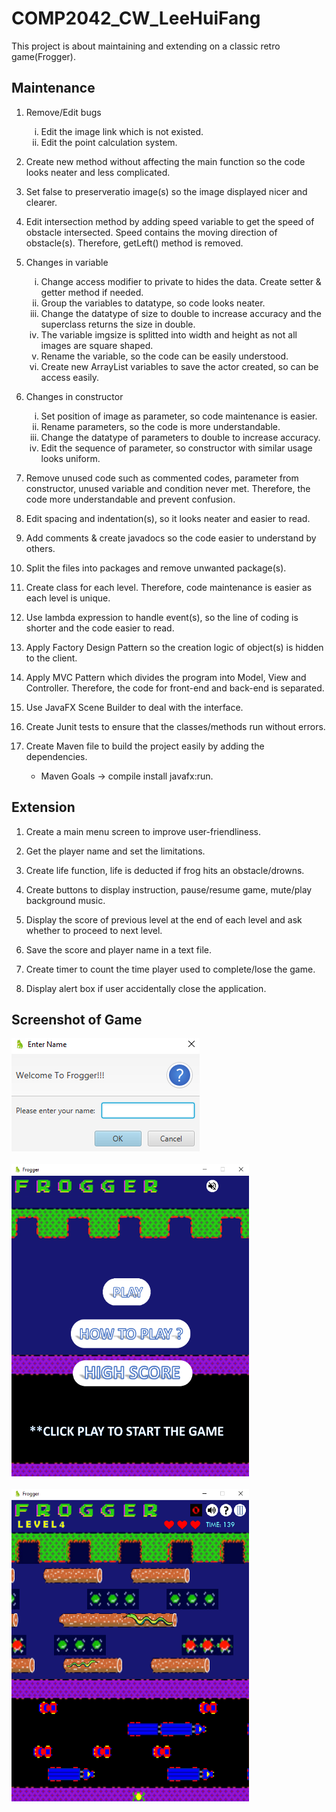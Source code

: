 # COMP2042_CW_LeeHuiFang
This project is about maintaining and extending on a classic retro game(Frogger).

## Maintenance

1. Remove/Edit bugs
	<ol type="i">
		<li>Edit the image link which is not existed.</li>
		<li>Edit the point calculation system.</li>
	</ol>

2. Create new method without affecting the main function so the code looks neater and less complicated.
		
3. Set false to preserveratio image(s) so the image displayed nicer and clearer.
	
4. Edit intersection method by adding speed variable to get the speed of obstacle intersected. Speed contains the moving direction of obstacle(s).
   Therefore, getLeft() method is removed.
	
5. Changes in variable
	<ol type="i">
		<li>Change access modifier to private to hides the data. Create setter & getter method if needed.</li>
		<li>Group the variables to datatype, so code looks neater.</li>
		<li>Change the datatype of size to double to increase accuracy and the superclass returns the size in double.</li>
		<li>The variable imgsize is splitted into width and height as not all images are square shaped.</li>
		<li>Rename the variable, so the code can be easily understood.</li>
		<li>Create new ArrayList variables to save the actor created, so can be access easily.</li>
	</ol>
	
6. Changes in constructor
	<ol type="i">
		<li>Set position of image as parameter, so code maintenance is easier.</li>
		<li>Rename parameters, so the code is more understandable.</li>
		<li>Change the datatype of parameters to double to increase accuracy.</li>
		<li>Edit the sequence of parameter, so constructor with similar usage looks uniform.</li>
	</ol>
	
8. Remove unused code such as commented codes, parameter from constructor, unused variable and condition never met. Therefore, the code more understandable and prevent confusion.
	
9. Edit spacing and indentation(s), so it looks neater and easier to read.
	
10. Add comments & create javadocs so the code easier to understand by others.

11. Split the files into packages and remove unwanted package(s).

12. Create class for each level. Therefore, code maintenance is easier as each level is unique.

13. Use lambda expression to handle event(s), so the line of coding is shorter and the code easier to read.

14. Apply Factory Design Pattern so the creation logic of object(s) is hidden to the client.

15. Apply MVC Pattern which divides the program into Model, View and Controller. Therefore, the code for front-end and back-end is separated.

16. Use JavaFX Scene Builder to deal with the interface.

17. Create Junit tests to ensure that the classes/methods run without errors.

18. Create Maven file to build the project easily by adding the dependencies.
	<ul>
		<li>Maven Goals -> compile install javafx:run.</li>
	</ul>

## Extension

1. Create a main menu screen to improve user-friendliness.

2. Get the player name and set the limitations.
	
3. Create life function, life is deducted if frog hits an obstacle/drowns.

4. Create buttons to display instruction, pause/resume game, mute/play background music.
	
5. Display the score of previous level at the end of each level and ask whether to proceed to next level.

6. Save the score and player name in a text file. 

7. Create timer to count the time player used to complete/lose the game.

8. Display alert box if user accidentally close the application.

## Screenshot of Game
<img src="./src/p4_group_8_repo/GameScreen1.png"><br/><br/>
<img src="./src/p4_group_8_repo/GameScreen2.png" width="380" height="500"><br/><br/>
<img src="./src/p4_group_8_repo/GameScreen3.png" width="380" height="500">